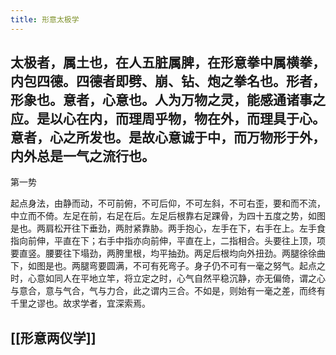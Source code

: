 ```yaml
---
title: 形意太极学
---
```


## 太极者，属土也，在人五脏属脾，在形意拳中属横拳，内包四德。四德者即劈、崩、钻、炮之拳名也。形者，形象也。意者，心意也。人为万物之灵，能感通诸事之应。是以心在内，而理周乎物，物在外，而理具于心。意者，心之所发也。是故心意诚于中，而万物形于外，内外总是一气之流行也。

 

第一势

 

起点身法，由静而动，不可前俯，不可后仰，不可左斜，不可右歪，要和而不流，中立而不倚。左足在前，右足在后。左足后根靠右足踝骨，为四十五度之势，如图是也。两肩松开往下垂劲，两肘紧靠胁。两手抱心，左手在下，右手在上。左手食指向前伸，平直在下；右手中指亦向前伸，平直在上，二指相合。头要往上顶，项要直竖。腰要往下塌劲，两胯里根，均平抽劲。两足后根均向外扭劲。两腿徐徐曲下，如图是也。两腿弯要圆满，不可有死弯子。身子仍不可有一毫之努气。起点之时，心意如同人在平地立竿，将立定之时，心气自然平稳沉静，亦无偏倚，谓之心与意合，意与气合，气与力合，此之谓内三合。不如是，则始有一毫之差，而终有千里之谬也。故求学者，宜深索焉。
## [[形意两仪学]]
